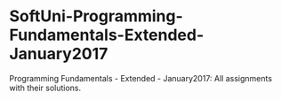 # SoftUni-Programming-Fundamentals-Extended-January2017
Programming Fundamentals - Extended - January2017: All assignments with their solutions.
